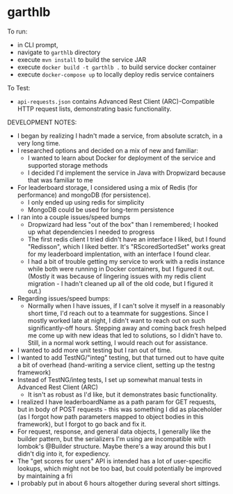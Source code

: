 # garthlb

To run:

- in CLI prompt,
- navigate to `garthlb` directory
- execute `mvn install` to build the service JAR
- execute `docker build -t garthlb .` to build service docker container
- execute `docker-compose up` to locally deploy redis service containers


To Test:

- `api-requests.json` contains Advanced Rest Client (ARC)-Compatible HTTP request lists, demonstrating basic functionality. 


DEVELOPMENT NOTES:

- I began by realizing I hadn't made a service, from absolute scratch, in a very long time.
- I researched options and decided on a mix of new and familiar:
    - I wanted to learn about Docker for deployment of the service and supported storage methods
    - I decided I'd implement the service in Java with Dropwizard because that was familiar to me
- For leaderboard storage, I considered using a mix of Redis (for performance) and mongoDB (for persistence).
    - I only ended up using redis for simplicity
    - MongoDB could be used for long-term persistence
- I ran into a couple issues/speed bumps
    - Dropwizard had less "out of the box" than I remembered; I hooked up what dependencies I needed to progress
    - The first redis client I tried didn't have an interface I liked, but I found "Redisson", which I liked better. It's "RScoredSortedSet" works great for my leaderboard implentation, with an interface I found clear.
    - I had a bit of trouble getting my service to work with a redis instance while both were running in Docker containers, but I figured it out. (Mostly it was because of lingering issues with my redis client migration - I hadn't cleaned up all of the old code, but I figured it out.)
- Regarding issues/speed bumps:
    - Normally when I have issues, if I can't solve it myself in a reasonably short time, I'd reach out to a teammate for suggestions. Since I mostly worked late at night, I didn't want to reach out on such significantly-off hours. Stepping away and coming back fresh helped me come up with new ideas that led to solutions, so I didn't have to. Still, in a normal work setting, I would reach out for assistance.
- I wanted to add more unit testing but I ran out of time.
- I wanted to add TestNG/"integ" testing, but that turned out to have quite a bit of overhead (hand-writing a service client, setting up the testng framework)
- Instead of TestNG/integ tests, I set up somewhat manual tests in Advanced Rest Client (ARC)
    - It isn't as robust as I'd like, but it demonstrates basic functionality.
- I realized I have leaderboardName as a path param for GET requests, but in body of POST requests - this was something I did as placeholder (as I forgot how path parameters mapped to object bodies in this framework), but I forgot to go back and fix it.
- For request, response, and general data objects, I generally like the builder pattern, but the serializers I'm using are incompatible with lombok's @Builder structure. Maybe there's a way around this but I didn't dig into it, for expediency.
- The "get scores for users" API is intended has a lot of user-specific lookups, which might not be too bad, but could potentially be improved by maintaining a fri
- I probably put in about 6 hours altogether during several short sittings.

 